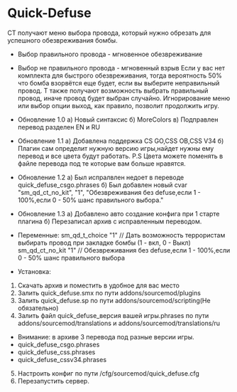 # Quick-Defuse
CT получают меню выбора провода, который нужно обрезать для успешного обезвреживания бомбы.
- Выбор правильного провода - мгновенное обезвреживание
- Выбор не правильного провода - мгновенный взрыв
Если у вас нет комплекта для быстрого обезвреживания, тогда вероятность 50% что бомба взорвётся еще будет, если вы выберите неправильный провод.
T также получают возможность выбрать правильный провод, иначе провод будет выбран случайно.
Игнорирование меню или выбор опции выход, как правило, позволит продолжить игру.

- Обновление 1.0
а) Новый синтаксис
б) MoreColors
в) Подправлен перевод разделен EN и RU

- Обновление 1.1 
а) Добавлена поддержка CS GO,CSS OB,CSS V34 
б) Плагин сам определит нужную версию игры,найдет нужны ему перевод и все цвета будут работать. 
P.S Цвета можете поменять в файле перевода под те которые вам больше нравятся.

- Обновление 1.2
а) Был испралвлен недоет в переводе quick_defuse_csgo.phrases
б) Был добавлен новый cvar "sm_qd_ct_no_kit", "1", "Обезвреживания без defuse,если 1 - 100%,если 0 - 50% шанс правильного выбора."

- Обновление 1.3
а) Добавлено авто создание конфига при 1 старте плагина
б) Перезаписал архив с исправленным переводом.

- Переменные:
sm_qd_t_choice "1" // Дать возможность террористам выбирать провод при закладке бомбы (1 - вкл, 0 - Выкл)
sm_qd_ct_no_kit "1" // Обезвреживания без defuse,если 1 - 100%,если 0 - 50% шанс правильного выбора

- Установка:
1. Скачать архив и поместить в удобное для вас место
2. Залить quick_defuse.smx по пути addons/sourcemod/plugins
3. Залить quick_defuse.sp по пути addons/sourcemod/scripting(Не обязательно)
4. Залить файл quick_defuse_версия вашей игры.phrases по пути addons/sourcemod/translations и addons/sourcemod/translations/ru
- Внимание: в архиве 3 перевода под разные версии игры.
- quick_defuse_csgo.phrases
- quick_defuse_css.phrases
- quick_defuse_cssv34.phrases
5. Настроить конфиг по пути /cfg/sourcemod/quick_defuse.cfg
6. Перезапустить сервер.
